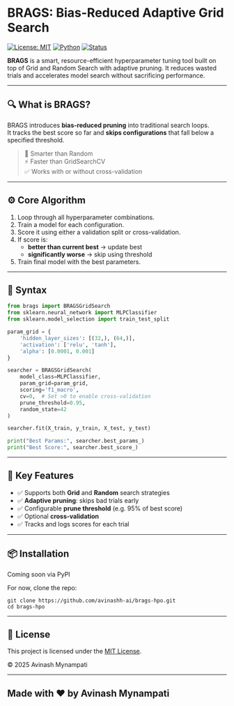 # BRAGS: Bias-Reduced Adaptive Grid Search

[![License: MIT](https://img.shields.io/badge/license-MIT-green.svg)](LICENSE)
[![Python](https://img.shields.io/badge/python-3.8+-blue.svg)](https://www.python.org/)
[![Status](https://img.shields.io/badge/status-Alpha-orange.svg)]()

**BRAGS** is a smart, resource-efficient hyperparameter tuning tool built on top of Grid and Random Search with adaptive pruning. It reduces wasted trials and accelerates model search without sacrificing performance.

---

## 🔍 What is BRAGS?

BRAGS introduces **bias-reduced pruning** into traditional search loops.  
It tracks the best score so far and **skips configurations** that fall below a specified threshold.

> 🧠 Smarter than Random  
> ⚡ Faster than GridSearchCV  
> ✅ Works with or without cross-validation

---

## ⚙️ Core Algorithm

1. Loop through all hyperparameter combinations.
2. Train a model for each configuration.
3. Score it using either a validation split or cross-validation.
4. If score is:
   - **better than current best** → update best
   - **significantly worse** → skip using threshold
5. Train final model with the best parameters.

---

## 🧪 Syntax

```python
from brags import BRAGSGridSearch
from sklearn.neural_network import MLPClassifier
from sklearn.model_selection import train_test_split

param_grid = {
    'hidden_layer_sizes': [(32,), (64,)],
    'activation': ['relu', 'tanh'],
    'alpha': [0.0001, 0.001]
}

searcher = BRAGSGridSearch(
    model_class=MLPClassifier,
    param_grid=param_grid,
    scoring='f1_macro',
    cv=0,  # Set >0 to enable cross-validation
    prune_threshold=0.95,
    random_state=42
)

searcher.fit(X_train, y_train, X_test, y_test)

print("Best Params:", searcher.best_params_)
print("Best Score:", searcher.best_score_)
```

---------

## 📌 Key Features

- ✅ Supports both **Grid** and **Random** search strategies
- ✅ **Adaptive pruning**: skips bad trials early
- ✅ Configurable **prune threshold** (e.g. 95% of best score)
- ✅ Optional **cross-validation**
- ✅ Tracks and logs scores for each trial

---
## 📦 Installation

Coming soon via PyPI

For now, clone the repo:
```
git clone https://github.com/avinashh-ai/brags-hpo.git
cd brags-hpo
```

---

## 📖 License

This project is licensed under the [MIT License](LICENSE).

© 2025 Avinash Mynampati

---
## Made with ❤️ by Avinash Mynampati
